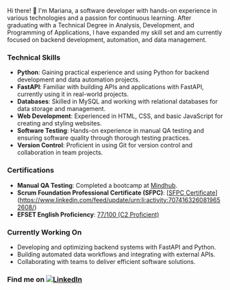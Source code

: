 

Hi there! 👋 I'm Mariana, a software developer with hands-on experience in various technologies and a passion for continuous learning. After graduating with a Technical Degree in Analysis, Development, and Programming of Applications, I have expanded my skill set and am currently focused on backend development, automation, and data management.

### Technical Skills
- **Python**: Gaining practical experience and using Python for backend development and data automation projects.
- **FastAPI**: Familiar with building APIs and applications with FastAPI, currently using it in real-world projects.
- **Databases**: Skilled in MySQL and working with relational databases for data storage and management.
- **Web Development**: Experienced in HTML, CSS, and basic JavaScript for creating and styling websites.
- **Software Testing**: Hands-on experience in manual QA testing and ensuring software quality through thorough testing practices.
- **Version Control**: Proficient in using Git for version control and collaboration in team projects.
  
### Certifications
- **Manual QA Testing**: Completed a bootcamp at [Mindhub](https://www.credly.com/badges/50df416d-2910-463a-9d89-dc4169692af6/linked_in_profile).
- **Scrum Foundation Professional Certificate (SFPC)**: [[SFPC Certificate]()](https://www.linkedin.com/feed/update/urn:li:activity:7074163260819652608/)
- **EFSET English Proficiency**: [77/100 (C2 Proficient)]([URL_DEL_CERTIFICADO_EFSET](https://cert.efset.org/ggpjxw)) 

### Currently Working On
- Developing and optimizing backend systems with FastAPI and Python.
- Building automated data workflows and integrating with external APIs.
- Collaborating with teams to deliver efficient software solutions.

### Find me on [![LinkedIn](https://img.shields.io/badge/LinkedIn-Connect-pink?logo=linkedin&style=flat-square&link=https://www.linkedin.com/in/marianasardo/)](https://www.linkedin.com/in/marianasardo/)
